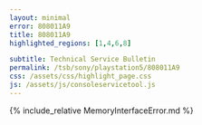 ```yaml
---
layout: minimal
error: 808011A9
title: 808011A9
highlighted_regions: [1,4,6,8]

subtitle: Technical Service Bulletin
permalink: /tsb/sony/playstation5/808011A9
css: /assets/css/highlight_page.css
js: /assets/js/consoleservicetool.js
---
```


{% include_relative MemoryInterfaceError.md %}
